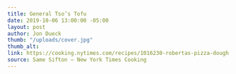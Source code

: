 ```yaml
---
title: General Tso’s Tofu
date: 2019-10-06 13:00:00 -05:00
layout: post
author: Jon Dueck
thumb: "/uploads/cover.jpg"
thumb_alt: 
link: https://cooking.nytimes.com/recipes/1016230-robertas-pizza-dough
source: Same Sifton – New York Times Cooking
---
```


